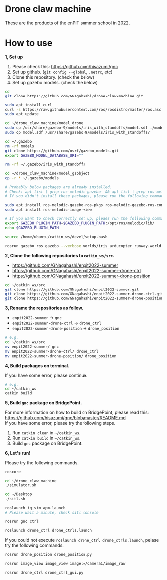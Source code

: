 # Drone claw machine

These are the products of the enPiT summer school in 2022.

# How to use

**1, Set up**

1. Please check this: https://github.com/hisazumi/gnc
2. Set up github. (`git config --global`, `.netrc`, etc)
3. Clone this repository. (check the below)
4. Set up gazebo models. (check the below)

```sh
cd
git clone https://github.com/GNagahashi/drone-claw-machine.git

sudo apt install curl
curl -s https://raw.githubusercontent.com/ros/rosdistro/master/ros.asc | sudo apt-key add -
sudo apt update

cd ~/drone_claw_machine/model_drone
sudo cp /usr/share/gazebo-9/models/iris_with_standoffs/model.sdf ./model.sdf.bak
sudo cp model.sdf /usr/share/gazebo-9/models/iris_with_standoffs/

cd ~/.gazebo
rm -rf models
git clone https://github.com/osrf/gazebo_models.git
export GAZEBO_MODEL_DATABASE_URI=""

rm -rf ~/.gazebo/iris_with_standoffs

cd ~/drone_claw_machine/model_gzobject
cp -r * ~/.gazebo/models

# Probably below packages are already installed.
# Check: apt list | grep ros-melodic-gazebo- && apt list | grep ros-melodic-image-view
# If you didn't install these packages, please run the following commands.

sudo apt install ros-melodic-gazebo-ros-pkgs ros-melodic-gazebo-ros-control
sudo apt install ros-melodic-image-view

# If you want to check correctly set up, pleaes run the following commands.
export GAZEBO_PLUGIN_PATH=$GAZEBO_PLUGIN_PATH:/opt/ros/melodic/lib/
echo $GAZEBO_PLUGIN_PATH

source /home/ubuntu/catkin_ws/devel/setup.bash

rosrun gazebo_ros gazebo --verbose worlds/iris_arducopter_runway.world
```


**2, Clone the following repositories to `catkin_ws/src`.**

- https://github.com/GNagahashi/enpit2022-summer
- https://github.com/GNagahashi/enpit2022-summer-drone-ctrl
- https://github.com/GNagahashi/enpit2022-summer-drone-position

```sh
cd ~/catkin_ws/src
git clone https://github.com/GNagahashi/enpit2022-summer.git
git clone https://github.com/GNagahashi/enpit2022-summer-drone-ctrl.git
git clone https://github.com/GNagahashi/enpit2022-summer-drone-position.git
```


**3, Rename the repositories as follow.**

- `enpit2022-summer` -> `gnc`
- `enpit2022-summer-drone-ctrl` -> `drone_ctrl`
- `enpit2022-summer-drone-position` -> `drone_position`

```sh
# e.g.
cd ~/catkin_ws/src
mv enpit2022-summer/ gnc
mv enpit2022-summer-drone-ctrl/ drone_ctrl
mv enpit2022-summer-drone-position/ drone_position

```


**4, Build packages on terminal.**

If you have some error, please continue.

```sh
# e.g.
cd ~/catkin_ws
catkin build
```


**5, Build `gnc` package on BridgePoint.**

For more information on how to build on BridgePoint, please read this: https://github.com/hisazumi/gnc/blob/master/README.md  
If you have some error, please try the following steps.

1. Run `catkin clean` in `~/catkin_ws`.
2. Run `catkin build` in `~/catkin_ws`.
3. Build `gnc` package on BridgePoint.


**6, Let's run!**

Please try the following commands.

```sh
roscore

cd ~/drone_claw_machine
./simulator.sh

cd ~/Desktop
./sitl.sh

roslaunch iq_sim apm.launch
# Please wait a minute, check sitl console

rosrun gnc ctrl

roslaunch drone_ctrl drone_ctrls.launch
```

If you could not execute `roslaunch drone_ctrl drone_ctrls.launch`, pelase try the following commands.

```sh
rosrun drone_position drone_position.py

rosrun image_view image_view image:=/camera1/image_raw

rosrun drone_ctrl drone_ctrl_gui.py
```
